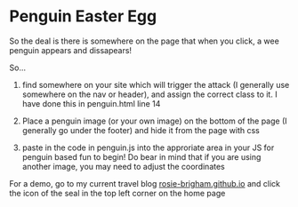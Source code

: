 # Penguin Easter Egg

So the deal is there is somewhere on the page that when you click, a wee penguin appears and dissapears!

So...

1. find somewhere on your site which will trigger the attack (I generally use somewhere on the nav or header), and assign the correct class to it. I have done this in penguin.html line 14

2. Place a penguin image (or your own image) on the bottom of the page (I generally go under the footer) and hide it from the page with css

3. paste in the code in penguin.js into the approriate area in your JS for penguin based fun to begin!
Do bear in mind that if you are using another image, you may need to adjust the coordinates

For a demo, go to my current travel blog [rosie-brigham.github.io](rosie-brigham.github.io) and click the icon of the seal in the top left corner on the home page
